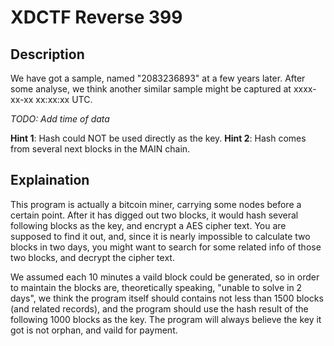 # XDCTF Reverse 399

## Description

We have got a sample, named "2083236893" at a few years later. After some analyse, we think another similar sample might be captured at xxxx-xx-xx xx:xx:xx UTC.

*TODO: Add time of data*

**Hint 1**: Hash could NOT be used directly as the key.
**Hint 2**: Hash comes from several next blocks in the MAIN chain.

## Explaination

This program is actually a bitcoin miner, carrying some nodes before a certain point. After it has digged out two blocks, it would hash several following blocks as the key, and encrypt a AES cipher text. You are supposed to find it out, and, since it is nearly impossible to calculate two blocks in two days, you might want to search for some related info of those two blocks, and decrypt the cipher text.

We assumed each 10 minutes a vaild block could be generated, so in order to maintain the blocks are, theoretically speaking, "unable to solve in 2 days", we think the program itself should contains not less than 1500 blocks (and related records), and the program should use the hash result of the following 1000 blocks as the key. The program will always believe the key it got is not orphan, and vaild for payment. 
